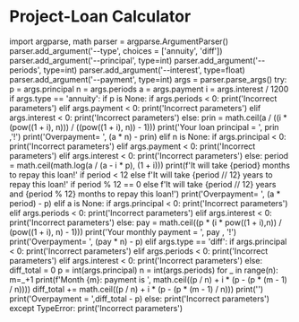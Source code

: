 # Project-Loan Calculator
import argparse, math
parser = argparse.ArgumentParser()
parser.add_argument('--type', choices = ['annuity', 'diff'])
parser.add_argument('--principal', type=int)
parser.add_argument('--periods', type=int)
parser.add_argument('--interest', type=float)
parser.add_argument('--payment', type=int)
args = parser.parse_args()
try:
    p = args.principal
    n = args.periods
    a = args.payment
    i = args.interest / 1200
    if args.type == 'annuity':
        if p is None:
            if args.periods < 0:
                print('Incorrect parameters')
            elif args.payment < 0:
                print('Incorrect parameters')
            elif args.interest < 0:
                print('Incorrect parameters')
            else:
                prin = math.ceil(a / ((i * (pow((1 + i), n))) / ((pow((1 + i), n)) - 1)))
                print('Your loan principal = ', prin ,'!')
                print('Overpayment= ', (a * n) - prin)
        elif n is None:
            if args.principal < 0:
                print('Incorrect parameters')
            elif args.payment < 0:
                print('Incorrect parameters')
            elif args.interest < 0:
                print('Incorrect parameters')
            else:
                period = math.ceil(math.log(a / (a - i * p), (1 + i)))
                print(f'It will take {period} months to repay this loan!' if period < 12 else f'It will take {period // 12} years to repay this loan!' if period % 12 == 0 else f'It will take {period // 12} years and {period % 12} months to repay this loan!')
                print('Overpayment= ', (a * period) - p)
        elif a is None:
            if args.principal < 0:
                print('Incorrect parameters')
            elif args.periods < 0:
                print('Incorrect parameters')
            elif args.interest < 0:
                print('Incorrect parameters')
            else:
                pay = math.ceil((p * (i * pow((1 + i),n)) / (pow((1 + i), n) - 1)))
                print('Your monthly payment = ', pay , '!')
                print('Overpayment= ', (pay * n) - p)
    elif args.type == 'diff':
        if args.principal < 0:
            print('Incorrect parameters')
        elif args.periods < 0:
            print('Incorrect parameters')
        elif args.interest < 0:
            print('Incorrect parameters')
        else:
            diff_total = 0
            p = int(args.principal)
            n = int(args.periods)
            for _ in range(n):
                m=_+1
                print(f'Month {m}: payment is ', math.ceil((p / n) + i * (p - (p * (m - 1) / n))))
                diff_total += math.ceil((p / n) + i * (p - (p * (m - 1) / n)))
            print('')
            print('Overpayment = ',diff_total - p)
    else:
        print('Incorrect parameters')
except TypeError:
    print('Incorrect parameters')
